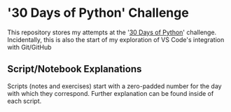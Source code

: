 # '30 Days of Python' Challenge

This repository stores my attempts at the '[30 Days of Python](https://github.com/Asabeneh/30-Days-Of-Python/tree/master)' challenge. Incidentally, this is also the start of my exploration of VS Code's integration with Git/GitHub

## Script/Notebook Explanations

Scripts (notes and exercises) start with a zero-padded number for the day with which they correspond. Further explanation can be found inside of each script.
